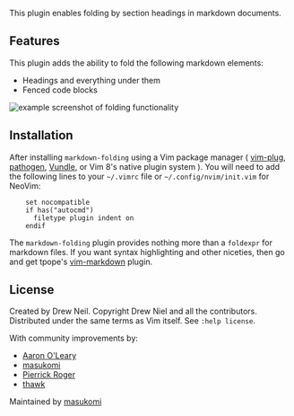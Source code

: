 This plugin enables folding by section headings in markdown documents.

## Features

This plugin adds the ability to fold the following markdown elements:

* Headings and everything under them
* Fenced code blocks

![example screenshot of folding functionality](https://github.com/masukomi/vim-markdown-folding/raw/master/doc/example_screenshot.jpg)


## Installation

After installing `markdown-folding` using a Vim package manager ( [vim-plug](https://github.com/junegunn/vim-plug#readme), [pathogen](https://github.com/tpope/vim-pathogen#readme), [Vundle](https://github.com/VundleVim/Vundle.vim#readme), or Vim 8's native plugin system ). You will need to add the following lines to your  `~/.vimrc` file or `~/.config/nvim/init.vim` for NeoVim:

```vim
    set nocompatible
    if has("autocmd")
      filetype plugin indent on
    endif
```

The `markdown-folding` plugin provides nothing more than a `foldexpr` for markdown files. If you want syntax highlighting and other niceties, then go and get tpope's [vim-markdown][] plugin.

[vim-markdown]: https://github.com/tpope/vim-markdown
[pathogen]: https://github.com/tpope/vim-pathogen
[Vundle]: https://github.com/gmarik/vundle

## License

Created by Drew Neil. Copyright Drew Niel and all the contributors.
Distributed under the same terms as Vim itself. See `:help license`.

With community improvements by: 

* [Aaron O'Leary](https://github.com/aaren/)
* [masukomi](https://github.com/masukomi/)
* [Pierrick Roger](https://github.com/pkrog/)
* [thawk](https://github.com/thawk/)

Maintained by [masukomi](https://github.com/masukomi/)
